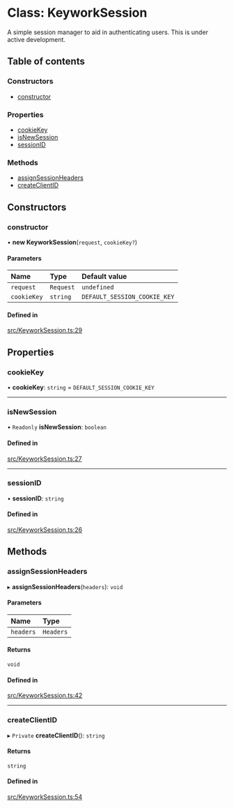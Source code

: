 # Class: KeyworkSession

A simple session manager to aid in authenticating users.
This is under active development.

## Table of contents

### Constructors

- [constructor](KeyworkSession.md#constructor)

### Properties

- [cookieKey](KeyworkSession.md#cookiekey)
- [isNewSession](KeyworkSession.md#isnewsession)
- [sessionID](KeyworkSession.md#sessionid)

### Methods

- [assignSessionHeaders](KeyworkSession.md#assignsessionheaders)
- [createClientID](KeyworkSession.md#createclientid)

## Constructors

### constructor

• **new KeyworkSession**(`request`, `cookieKey?`)

#### Parameters

| Name | Type | Default value |
| :------ | :------ | :------ |
| `request` | `Request` | `undefined` |
| `cookieKey` | `string` | `DEFAULT_SESSION_COOKIE_KEY` |

#### Defined in

[src/KeyworkSession.ts:29](https://github.com/nirrius/keywork/blob/3dc0058/packages/app/src/KeyworkSession.ts#L29)

## Properties

### cookieKey

• **cookieKey**: `string` = `DEFAULT_SESSION_COOKIE_KEY`

___

### isNewSession

• `Readonly` **isNewSession**: `boolean`

#### Defined in

[src/KeyworkSession.ts:27](https://github.com/nirrius/keywork/blob/3dc0058/packages/app/src/KeyworkSession.ts#L27)

___

### sessionID

• **sessionID**: `string`

#### Defined in

[src/KeyworkSession.ts:26](https://github.com/nirrius/keywork/blob/3dc0058/packages/app/src/KeyworkSession.ts#L26)

## Methods

### assignSessionHeaders

▸ **assignSessionHeaders**(`headers`): `void`

#### Parameters

| Name | Type |
| :------ | :------ |
| `headers` | `Headers` |

#### Returns

`void`

#### Defined in

[src/KeyworkSession.ts:42](https://github.com/nirrius/keywork/blob/3dc0058/packages/app/src/KeyworkSession.ts#L42)

___

### createClientID

▸ `Private` **createClientID**(): `string`

#### Returns

`string`

#### Defined in

[src/KeyworkSession.ts:54](https://github.com/nirrius/keywork/blob/3dc0058/packages/app/src/KeyworkSession.ts#L54)
